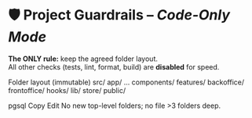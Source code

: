 # 🛡️  Project Guardrails – *Code-Only Mode*

**The ONLY rule:** keep the agreed folder layout.  
All other checks (tests, lint, format, build) are **disabled** for speed.

Folder layout (immutable)
src/
app/ …
components/
features/
backoffice/
frontoffice/
hooks/
lib/
store/
public/

pgsql
Copy
Edit
No new top-level folders; no file >3 folders deep.